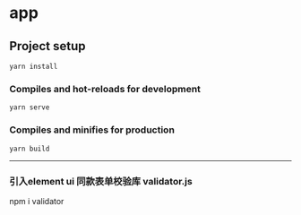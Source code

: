 # app

## Project setup
```
yarn install
```

### Compiles and hot-reloads for development
```
yarn serve
```

### Compiles and minifies for production
```
yarn build
```

---------
### 引入element ui 同款表单校验库 validator.js
npm i validator